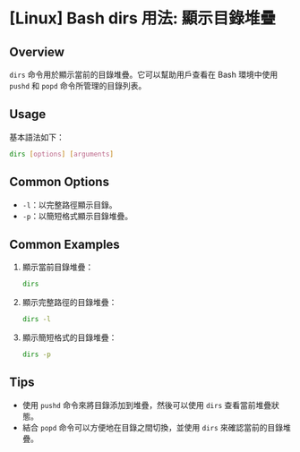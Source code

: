 # [Linux] Bash dirs 用法: 顯示目錄堆疊

## Overview
`dirs` 命令用於顯示當前的目錄堆疊。它可以幫助用戶查看在 Bash 環境中使用 `pushd` 和 `popd` 命令所管理的目錄列表。

## Usage
基本語法如下：
```bash
dirs [options] [arguments]
```

## Common Options
- `-l`：以完整路徑顯示目錄。
- `-p`：以簡短格式顯示目錄堆疊。

## Common Examples
1. 顯示當前目錄堆疊：
   ```bash
   dirs
   ```

2. 顯示完整路徑的目錄堆疊：
   ```bash
   dirs -l
   ```

3. 顯示簡短格式的目錄堆疊：
   ```bash
   dirs -p
   ```

## Tips
- 使用 `pushd` 命令來將目錄添加到堆疊，然後可以使用 `dirs` 查看當前堆疊狀態。
- 結合 `popd` 命令可以方便地在目錄之間切換，並使用 `dirs` 來確認當前的目錄堆疊。
